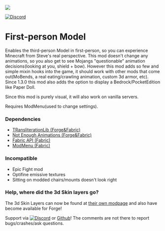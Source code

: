 ![](http://tr7zw.de/u/1564671640.jpg)

[![Discord](https://tr7zw.dev/curse/Discord-long.png)](https://discord.gg/55zrqwHA9C)

# First-person Model

Enables the third-person Model in first-person, so you can experience Minecraft from Steve's real perspective. This mod doesn't change any animations, so you also get to see Mojangs "questionable" animation decisions(looking at you, shield + bow). However this mod adds so few and simple mixin hooks into the game, it should work with other mods that come out(MoBends, a real eating/crawling animation, custom 3d armor, etc). Since 1.3.0 this mod also adds the option to display a Bedrock/PocketEdition like Paper Doll.

Since this mod is purely visual, it will also work on vanilla servers.

Requires ModMenu(used to change settings).

### Dependencies

- [TRansliterationLib (Forge&Fabric)](https://www.curseforge.com/minecraft/mc-mods/transliterationlib)
- [Not Enough Animations (Forge&Fabric)](https://www.curseforge.com/minecraft/mc-mods/not-enough-animations)
- [Fabric API (Fabric)](https://www.curseforge.com/minecraft/mc-mods/fabric-api)
- [ModMenu (Fabric)](https://www.curseforge.com/minecraft/mc-mods/modmenu)

### Incompatible

- Epic Fight mod
- Optifine emissive textures
- Sitting on modded chairs/mounts doesn't look right

### Help, where did the 3d Skin layers go?

The 3d Skin Layers can now be found at [their own modpage](https://www.curseforge.com/minecraft/mc-mods/skin-layers-3d) and also have become available for Forge!

Support via [![Discord](https://tr7zw.dev/curse/Discord.png)](https://discord.gg/55zrqwHA9C) or [Github](https://github.com/tr7zw/FirstPersonModel-Fabric)! The comments are not there to report bugs/crashes/ask questions.
